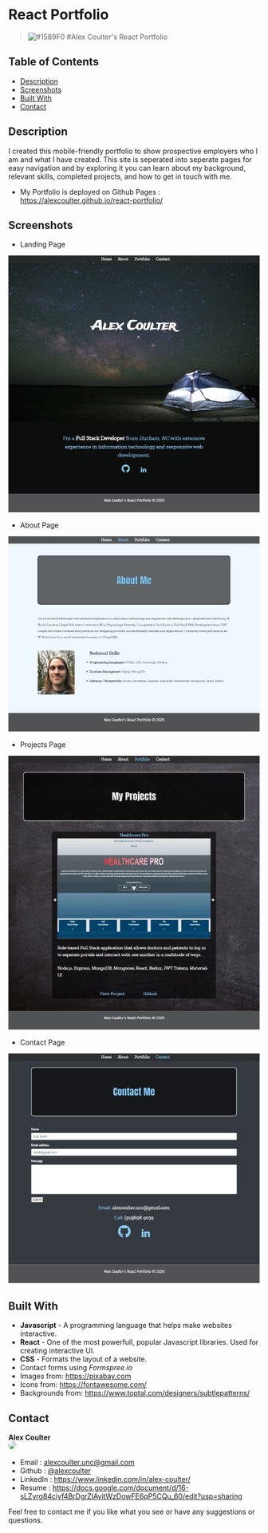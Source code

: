 # React Portfolio

> ![#1589F0](https://placehold.it/15/1589F0/000000?text=+) #Alex Coulter's React Portfolio


## Table of Contents

* [Description](#description)
* [Screenshots](#screenshots)
* [Built With](#built-with)
* [Contact](#contact)

## Description

I created this mobile-friendly portfolio to show prospective employers who I am and what I have created. This site is seperated into seperate pages for easy navigation and by exploring it you can learn about my background, relevant skills, completed projects, and how to get in touch with me.

 * My Portfolio is deployed on Github Pages : https://alexcoulter.github.io/react-portfolio/
  
  ## Screenshots
* Landing Page
<div align="center"><img  alt= "Screenshot of Landing Page" src= "./img/home.jpg" width="600px" /></div>

* About Page
<div align="center"><img  alt= "Screenshot of About Page" src= "./img/about.jpg" width="600px" /></div>

* Projects Page
<div align="center"><img  alt= "Screenshot of My Projects page" src= "./img/projects.jpg" width="600px" /></div>

* Contact Page
<div align="center"><img  alt= "Screenshot of Contact Page" src= "./img/contact.jpg" width="600px" /></div>

   
   ## Built With  	

* **Javascript** - A programming language that helps make websites interactive.
* **React** - One of the most powerfull, popular Javascript libraries. Used for creating interactive UI.
* **CSS** - Formats the layout of a website.
* Contact forms using *Formspree.io*
* Images from: https://pixabay.com
* Icons from: https://fontawesome.com/
* Backgrounds from: https://www.toptal.com/designers/subtlepatterns/


## Contact

**Alex Coulter**      
<img src= "https://avatars1.githubusercontent.com/u/19214549?v=4" style="border-radius: 18px" width="100px" style = "border: 2px solid green" />    
- Email : alexcoulter.unc@gmail.com
- Github : [@alexcoulter](https://github.com/alexcoulter)
- LinkedIn : https://www.linkedin.com/in/alex-coulter/
- Resume : https://docs.google.com/document/d/16-sLZyrg84ciyf4BrDgrZIAyitWzDowFE6qP5CQu_60/edit?usp=sharing


Feel free to contact me if you like what you see or have any suggestions or questions.
